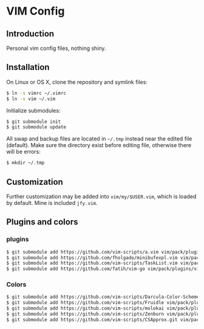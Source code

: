 # VIM Config

## Introduction

Personal vim config files, nothing shiny.

## Installation

On Linux or OS X, clone the repository and symlink files:
```sh
$ ln -s vimrc ~/.vimrc
$ ln -s vim ~/.vim
```

Initialize submodules:
```sh
$ git submodule init
$ git submodule update
```

All swap and backup files are located in `~/.tmp` instead near the edited file (default).
Make sure the directory exist before editing file, otherwise there will be errors:
```sh
$ mkdir ~/.tmp
```

## Customization

Further customization may be added into `vim/my/$USER.vim`, which is loaded by default.
Mine is included `jfy.vim`.

## Plugins and colors
### plugins
```sh
$ git submodule add https://github.com/vim-scripts/a.vim vim/pack/plugins/a
$ git submodule add https://github.com/fholgado/minibufexpl.vim vim/pack/plugins/minibufexpl
$ git submodule add https://github.com/vim-scripts/TaskList.vim vim/pack/plugins/tasklist
$ git submodule add https://github.com/fatih/vim-go vim/pack/plugins/vim-go
```

### Colors

```sh
$ git submodule add https://github.com/vim-scripts/Darcula-Color-Scheme vim/pack/plugins/darcula
$ git submodule add https://github.com/vim-scripts/Fruidle vim/pack/plugins/fruidle
$ git submodule add https://github.com/vim-scripts/molokai vim/pack/plugins/molokai
$ git submodule add https://github.com/vim-scripts/Zenburn vim/pack/plugins/zenburn
$ git submodule add https://github.com/vim-scripts/CSApprox.git vim/pack/plugins/csapprox
```

